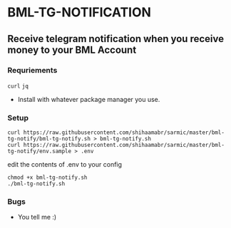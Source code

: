 # BML-TG-NOTIFICATION

## Receive telegram notification when you receive money to your BML Account

### Requriements
`curl` `jq`
- Install with whatever package manager you use.
	
### Setup
```
curl https://raw.githubusercontent.com/shihaamabr/sarmic/master/bml-tg-notify/bml-tg-notify.sh > bml-tg-notify.sh
curl https://raw.githubusercontent.com/shihaamabr/sarmic/master/bml-tg-notify/env.sample > .env
```
edit the contents of .env to your config
```
chmod +x bml-tg-notify.sh
./bml-tg-notify.sh
```

### Bugs
- You tell me :)
